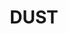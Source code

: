 ---
title: "DUST"
price: "TBA"
desc: "Opis nije dostupan"
img_path: "/assets/img/A.MIG-3516.jpg"
brand: AMMO
available: true
cat: "weathering"
subcat: "OILBRUSHERS"
subsubcat: "SS"
---
